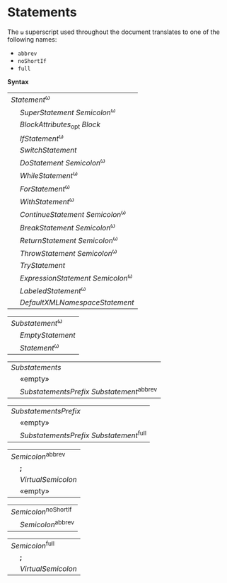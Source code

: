 # Statements

The `ω` superscript used throughout the document translates to one of the following names:

* `abbrev`
* `noShortIf`
* `full`

**Syntax**

<table>
    <tr>
        <td colspan="2"><i>Statement</i><sup>ω</sup></td>
    </tr>
    <tr>
        <td>&nbsp;</td><td><i>SuperStatement</i> <i>Semicolon</i><sup>ω</sup></td>
    </tr>
    <tr>
        <td>&nbsp;</td><td><i>BlockAttributes</i><sub>opt</sub> <i>Block</i></td>
    </tr>
    <tr>
        <td>&nbsp;</td><td><i>IfStatement</i><sup>ω</sup></td>
    </tr>
    <tr>
        <td>&nbsp;</td><td><i>SwitchStatement</i></td>
    </tr>
    <tr>
        <td>&nbsp;</td><td><i>DoStatement</i> <i>Semicolon</i><sup>ω</sup></td>
    </tr>
    <tr>
        <td>&nbsp;</td><td><i>WhileStatement</i><sup>ω</sup></td>
    </tr>
    <tr>
        <td>&nbsp;</td><td><i>ForStatement</i><sup>ω</sup></td>
    </tr>
    <tr>
        <td>&nbsp;</td><td><i>WithStatement</i><sup>ω</sup></td>
    </tr>
    <tr>
        <td>&nbsp;</td><td><i>ContinueStatement</i> <i>Semicolon</i><sup>ω</sup></td>
    </tr>
    <tr>
        <td>&nbsp;</td><td><i>BreakStatement</i> <i>Semicolon</i><sup>ω</sup></td>
    </tr>
    <tr>
        <td>&nbsp;</td><td><i>ReturnStatement</i> <i>Semicolon</i><sup>ω</sup></td>
    </tr>
    <tr>
        <td>&nbsp;</td><td><i>ThrowStatement</i> <i>Semicolon</i><sup>ω</sup></td>
    </tr>
    <tr>
        <td>&nbsp;</td><td><i>TryStatement</i></td>
    </tr>
    <tr>
        <td>&nbsp;</td><td><i>ExpressionStatement</i> <i>Semicolon</i><sup>ω</sup></td>
    </tr>
    <tr>
        <td>&nbsp;</td><td><i>LabeledStatement</i><sup>ω</sup></td>
    </tr>
    <tr>
        <td>&nbsp;</td><td><i>DefaultXMLNamespaceStatement</i></td>
    </tr>
</table>

<table>
    <tr>
        <td colspan="2"><i>Substatement</i><sup>ω</sup></td>
    </tr>
    <tr>
        <td>&nbsp;</td><td><i>EmptyStatement</i></td>
    </tr>
    <tr>
        <td>&nbsp;</td><td><i>Statement</i><sup>ω</sup></td>
    </tr>
</table>

<table>
    <tr>
        <td colspan="2"><i>Substatements</i></td>
    </tr>
    <tr>
        <td>&nbsp;</td><td>«empty»</td>
    </tr>
    <tr>
        <td>&nbsp;</td><td><i>SubstatementsPrefix</i> <i>Substatement</i><sup>abbrev</sup></td>
    </tr>
</table>

<table>
    <tr>
        <td colspan="2"><i>SubstatementsPrefix</i></td>
    </tr>
    <tr>
        <td>&nbsp;</td><td>«empty»</td>
    </tr>
    <tr>
        <td>&nbsp;</td><td><i>SubstatementsPrefix</i> <i>Substatement</i><sup>full</sup></td>
    </tr>
</table>

<table>
    <tr>
        <td colspan="2"><i>Semicolon</i><sup>abbrev</sup></td>
    </tr>
    <tr>
        <td>&nbsp;</td><td><b>;</b></td>
    </tr>
    <tr>
        <td>&nbsp;</td><td><i>VirtualSemicolon</i></td>
    </tr>
    <tr>
        <td>&nbsp;</td><td>«empty»</td>
    </tr>
</table>

<table>
    <tr>
        <td colspan="2"><i>Semicolon</i><sup>noShortIf</sup></td>
    </tr>
    <tr>
        <td>&nbsp;</td><td><i>Semicolon</i><sup>abbrev</sup></td>
    </tr>
</table>

<table>
    <tr>
        <td colspan="2"><i>Semicolon</i><sup>full</sup></td>
    </tr>
    <tr>
        <td>&nbsp;</td><td><b>;</b></td>
    </tr>
    <tr>
        <td>&nbsp;</td><td><i>VirtualSemicolon</i></td>
    </tr>
</table>